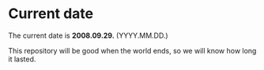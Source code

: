 # Current date

The current date is **2008.09.29.** (YYYY.MM.DD.)

This repository will be good when the world ends, so we will know how long it lasted.